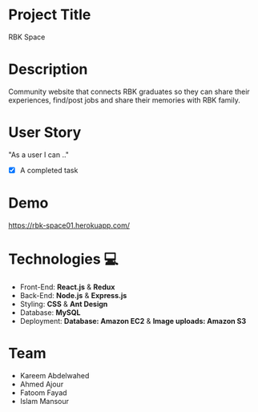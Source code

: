 # Project Title

RBK Space 

# Description

Community website that connects RBK graduates so they can share their experiences, find/post jobs and share their memories with RBK family.

# User Story
"As a user I can .."
- [x] A completed task

# Demo 

https://rbk-space01.herokuapp.com/

# **Technologies** :computer:

- Front-End: **React.js** & **Redux**
- Back-End: **Node.js** & **Express.js**
- Styling: **CSS** & **Ant Design**
- Database: **MySQL**
- Deployment: **Database: Amazon EC2** & **Image uploads: Amazon S3**

# Team

* Kareem Abdelwahed
* Ahmed Ajour 
* Fatoom Fayad 
* Islam Mansour 
